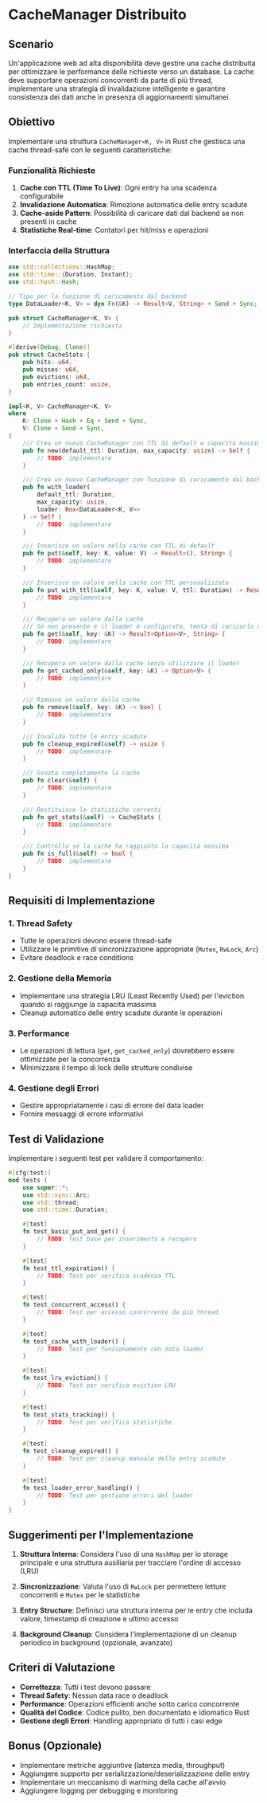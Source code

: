 # CacheManager Distribuito

## Scenario
Un'applicazione web ad alta disponibilità deve gestire una cache distribuita per ottimizzare le performance delle richieste verso un database. La cache deve supportare operazioni concorrenti da parte di più thread, implementare una strategia di invalidazione intelligente e garantire consistenza dei dati anche in presenza di aggiornamenti simultanei.

## Obiettivo
Implementare una struttura `CacheManager<K, V>` in Rust che gestisca una cache thread-safe con le seguenti caratteristiche:

### Funzionalità Richieste

1. **Cache con TTL (Time To Live)**: Ogni entry ha una scadenza configurabile
2. **Invalidazione Automatica**: Rimozione automatica delle entry scadute
3. **Cache-aside Pattern**: Possibilità di caricare dati dal backend se non presenti in cache
4. **Statistiche Real-time**: Contatori per hit/miss e operazioni

### Interfaccia della Struttura

```rust
use std::collections::HashMap;
use std::time::{Duration, Instant};
use std::hash::Hash;

// Tipo per la funzione di caricamento dal backend
type DataLoader<K, V> = dyn Fn(&K) -> Result<V, String> + Send + Sync;

pub struct CacheManager<K, V> {
    // Implementazione richiesta
}

#[derive(Debug, Clone)]
pub struct CacheStats {
    pub hits: u64,
    pub misses: u64,
    pub evictions: u64,
    pub entries_count: usize,
}

impl<K, V> CacheManager<K, V> 
where 
    K: Clone + Hash + Eq + Send + Sync,
    V: Clone + Send + Sync,
{
    /// Crea un nuovo CacheManager con TTL di default e capacità massima
    pub fn new(default_ttl: Duration, max_capacity: usize) -> Self {
        // TODO: implementare
    }

    /// Crea un nuovo CacheManager con funzione di caricamento dal backend
    pub fn with_loader(
        default_ttl: Duration, 
        max_capacity: usize,
        loader: Box<DataLoader<K, V>>
    ) -> Self {
        // TODO: implementare
    }

    /// Inserisce un valore nella cache con TTL di default
    pub fn put(&self, key: K, value: V) -> Result<(), String> {
        // TODO: implementare
    }

    /// Inserisce un valore nella cache con TTL personalizzato
    pub fn put_with_ttl(&self, key: K, value: V, ttl: Duration) -> Result<(), String> {
        // TODO: implementare
    }

    /// Recupera un valore dalla cache
    /// Se non presente e il loader è configurato, tenta di caricarlo dal backend
    pub fn get(&self, key: &K) -> Result<Option<V>, String> {
        // TODO: implementare
    }

    /// Recupera un valore dalla cache senza utilizzare il loader
    pub fn get_cached_only(&self, key: &K) -> Option<V> {
        // TODO: implementare
    }

    /// Rimuove un valore dalla cache
    pub fn remove(&self, key: &K) -> bool {
        // TODO: implementare
    }

    /// Invalida tutte le entry scadute
    pub fn cleanup_expired(&self) -> usize {
        // TODO: implementare
    }

    /// Svuota completamente la cache
    pub fn clear(&self) {
        // TODO: implementare
    }

    /// Restituisce le statistiche correnti
    pub fn get_stats(&self) -> CacheStats {
        // TODO: implementare
    }

    /// Controlla se la cache ha raggiunto la capacità massima
    pub fn is_full(&self) -> bool {
        // TODO: implementare
    }
}
```

## Requisiti di Implementazione

### 1. Thread Safety
- Tutte le operazioni devono essere thread-safe
- Utilizzare le primitive di sincronizzazione appropriate (`Mutex`, `RwLock`, `Arc`)
- Evitare deadlock e race conditions

### 2. Gestione della Memoria
- Implementare una strategia LRU (Least Recently Used) per l'eviction quando si raggiunge la capacità massima
- Cleanup automatico delle entry scadute durante le operazioni

### 3. Performance
- Le operazioni di lettura (`get`, `get_cached_only`) dovrebbero essere ottimizzate per la concorrenza
- Minimizzare il tempo di lock delle strutture condivise

### 4. Gestione degli Errori
- Gestire appropriatamente i casi di errore del data loader
- Fornire messaggi di errore informativi

## Test di Validazione

Implementare i seguenti test per validare il comportamento:

```rust
#[cfg(test)]
mod tests {
    use super::*;
    use std::sync::Arc;
    use std::thread;
    use std::time::Duration;

    #[test]
    fn test_basic_put_and_get() {
        // TODO: Test base per inserimento e recupero
    }

    #[test]
    fn test_ttl_expiration() {
        // TODO: Test per verifica scadenza TTL
    }

    #[test]
    fn test_concurrent_access() {
        // TODO: Test per accesso concorrente da più thread
    }

    #[test]
    fn test_cache_with_loader() {
        // TODO: Test per funzionamento con data loader
    }

    #[test]
    fn test_lru_eviction() {
        // TODO: Test per verifica eviction LRU
    }

    #[test]
    fn test_stats_tracking() {
        // TODO: Test per verifica statistiche
    }

    #[test]
    fn test_cleanup_expired() {
        // TODO: Test per cleanup manuale delle entry scadute
    }

    #[test]
    fn test_loader_error_handling() {
        // TODO: Test per gestione errori del loader
    }
}
```

## Suggerimenti per l'Implementazione

1. **Struttura Interna**: Considera l'uso di una `HashMap` per lo storage principale e una struttura ausiliaria per tracciare l'ordine di accesso (LRU)

2. **Sincronizzazione**: Valuta l'uso di `RwLock` per permettere letture concorrenti e `Mutex` per le statistiche

3. **Entry Structure**: Definisci una struttura interna per le entry che includa valore, timestamp di creazione e ultimo accesso

4. **Background Cleanup**: Considera l'implementazione di un cleanup periodico in background (opzionale, avanzato)

## Criteri di Valutazione

- **Correttezza**: Tutti i test devono passare
- **Thread Safety**: Nessun data race o deadlock
- **Performance**: Operazioni efficienti anche sotto carico concorrente
- **Qualità del Codice**: Codice pulito, ben documentato e idiomatico Rust
- **Gestione degli Errori**: Handling appropriato di tutti i casi edge

## Bonus (Opzionale)

- Implementare metriche aggiuntive (latenza media, throughput)
- Aggiungere supporto per serializzazione/deserializzazione delle entry
- Implementare un meccanismo di warming della cache all'avvio
- Aggiungere logging per debugging e monitoring